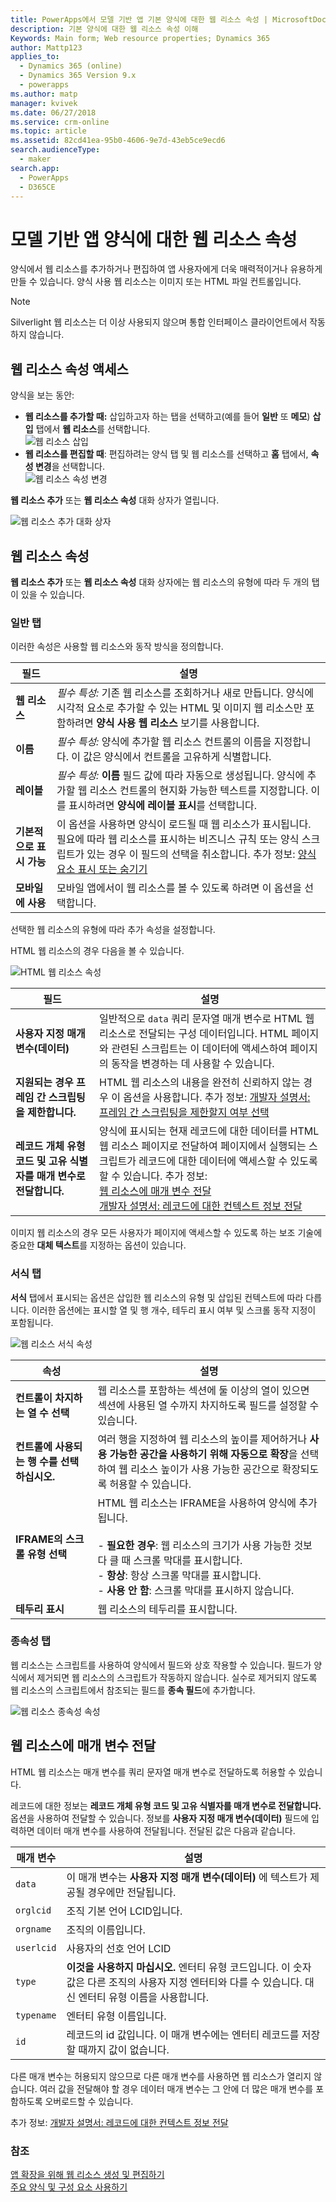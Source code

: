 ```yaml
---
title: PowerApps에서 모델 기반 앱 기본 양식에 대한 웹 리소스 속성 | MicrosoftDocs
description: 기본 양식에 대한 웹 리소스 속성 이해
Keywords: Main form; Web resource properties; Dynamics 365
author: Mattp123
applies_to:
  - Dynamics 365 (online)
  - Dynamics 365 Version 9.x
  - powerapps
ms.author: matp
manager: kvivek
ms.date: 06/27/2018
ms.service: crm-online
ms.topic: article
ms.assetid: 82cd41ea-95b0-4606-9e7d-43eb5ce9ecd6
search.audienceType:
  - maker
search.app:
  - PowerApps
  - D365CE
---
```

# <a name="web-resource-properties-for-model-driven-app-forms"></a>모델 기반 앱 양식에 대한 웹 리소스 속성

양식에서 웹 리소스를 추가하거나 편집하여 앱 사용자에게 더욱 매력적이거나 유용하게 만들 수 있습니다. 양식 사용 웹 리소스는 이미지 또는 HTML 파일 컨트롤입니다.

> [!NOTE]
> Silverlight 웹 리소스는 더 이상 사용되지 않으며 통합 인터페이스 클라이언트에서 작동하지 않습니다.

## <a name="access-web-resource-properties"></a>웹 리소스 속성 액세스

양식을 보는 동안:
- **웹 리소스를 추가할 때:** 삽입하고자 하는 탭을 선택하고(예를 들어 **일반** 또 **메모**) **삽입** 탭에서 **웹 리소스**를 선택합니다.<br />![웹 리소스 삽입](media/insert-web-resource.png)
- **웹 리소스를 편집할 때**: 편집하려는 양식 탭 및 웹 리소스를 선택하고 **홈** 탭에서, **속성 변경**을 선택합니다. <br />![웹 리소스 속성 변경](media/web-resource-change-properties.png)

**웹 리소스 추가** 또는 **웹 리소스 속성** 대화 상자가 열립니다.

![웹 리소스 추가 대화 상자](media/add-web-resource-dialog.png)


## <a name="web-resource-properties"></a>웹 리소스 속성

 **웹 리소스 추가** 또는 **웹 리소스 속성** 대화 상자에는 웹 리소스의 유형에 따라 두 개의 탭이 있을 수 있습니다.

### <a name="general-tab"></a>일반 탭

이러한 속성은 사용할 웹 리소스와 동작 방식을 정의합니다.

|필드|설명|
|--|--|
|**웹 리소스**|*필수 특성:* 기존 웹 리소스를 조회하거나 새로 만듭니다. 양식에 시각적 요소로 추가할 수 있는 HTML 및 이미지 웹 리소스만 포함하려면 **양식 사용 웹 리소스** 보기를 사용합니다.|
|**이름**|*필수 특성:* 양식에 추가할 웹 리소스 컨트롤의 이름을 지정합니다. 이 값은 양식에서 컨트롤을 고유하게 식별합니다.|
|**레이블**|*필수 특성:* **이름** 필드 값에 따라 자동으로 생성됩니다. 양식에 추가할 웹 리소스 컨트롤의 현지화 가능한 텍스트를 지정합니다. 이 를 표시하려면 **양식에 레이블 표시**를 선택합니다.|
|**기본적으로 표시 가능**|이 옵션을 사용하면 양식이 로드될 때 웹 리소스가 표시됩니다. 필요에 따라 웹 리소스를 표시하는 비즈니스 규칙 또는 양식 스크립트가 있는 경우 이 필드의 선택을 취소합니다. 추가 정보: [양식 요소 표시 또는 숨기기](visibility-options-legacy.md)|
|**모바일에 사용**|모바일 앱에서이 웹 리소스를 볼 수 있도록 하려면 이 옵션을 선택합니다.|

선택한 웹 리소스의 유형에 따라 추가 속성을 설정합니다.

HTML 웹 리소스의 경우 다음을 볼 수 있습니다.

![HTML 웹 리소스 속성](media/web-resource-general-html-properties.png)

|필드|설명|
|--|--|
|**사용자 지정 매개 변수(데이터)**|일반적으로 `data` 쿼리 문자열 매개 변수로 HTML 웹 리소스로 전달되는 구성 데이터입니다. HTML 페이지와 관련된 스크립트는 이 데이터에 액세스하여 페이지의 동작을 변경하는 데 사용할 수 있습니다.|
|**지원되는 경우 프레임 간 스크립팅을 제한합니다.**|HTML 웹 리소스의 내용을 완전히 신뢰하지 않는 경우 이 옵션을 사용합니다. 추가 정보: [개발자 설명서: 프레임 간 스크립팅을 제한할지 여부 선택](/dynamics365/customer-engagement/developer/use-iframe-and-web-resource-controls-on-a-form#select-whether-to-restrict-cross-frame-scripting)|
|**레코드 개체 유형 코드 및 고유 식별자를 매개 변수로 전달합니다.**|양식에 표시되는 현재 레코드에 대한 데이터를 HTML 웹 리소스 페이지로 전달하여 페이지에서 실행되는 스크립트가 레코드에 대한 데이터에 액세스할 수 있도록 할 수 있습니다. 추가 정보: <br />[웹 리소스에 매개 변수 전달](#pass-parameters-to-web-resources)<br />[개발자 설명서: 레코드에 대한 컨텍스트 정보 전달](/dynamics365/customer-engagement/developer/use-iframe-and-web-resource-controls-on-a-form#pass-contextual-information-about-the-record)|

이미지 웹 리소스의 경우 모든 사용자가 페이지에 액세스할 수 있도록 하는 보조 기술에 중요한 **대체 텍스트**를 지정하는 옵션이 있습니다.

<!-- TODO: Why are Custom Parameters available to pass to image web resources? -->

### <a name="formatting-tab"></a>서식 탭

**서식** 탭에서 표시되는 옵션은 삽입한 웹 리소스의 유형 및 삽입된 컨텍스트에 따라 다릅니다. 이러한 옵션에는 표시할 열 및 행 개수, 테두리 표시 여부 및 스크롤 동작 지정이 포함됩니다.

![웹 리소스 서식 속성](media/web-resource-formatting-properties.png)

|속성|설명|  
|--------------|-----------------|
|**컨트롤이 차지하는 열 수 선택**|웹 리소스를 포함하는 섹션에 둘 이상의 열이 있으면 섹션에 사용된 열 수까지 차지하도록 필드를 설정할 수 있습니다.|  
|**컨트롤에 사용되는 행 수를 선택하십시오.**|여러 행을 지정하여 웹 리소스의 높이를 제어하거나 **사용 가능한 공간을 사용하기 위해 자동으로 확장**을 선택하여 웹 리소스 높이가 사용 가능한 공간으로 확장되도록 허용할 수 있습니다.|  
|**IFRAME의 스크롤 유형 선택**|HTML 웹 리소스는 IFRAME을 사용하여 양식에 추가됩니다.<br /><br /> - **필요한 경우**: 웹 리소스의 크기가 사용 가능한 것보다 클 때 스크롤 막대를 표시합니다.<br />- **항상**: 항상 스크롤 막대를 표시합니다.<br />- **사용 안 함**: 스크롤 막대를 표시하지 않습니다.|  
|**테두리 표시**|웹 리소스의 테두리를 표시합니다.|  


### <a name="dependencies-tab"></a>종속성 탭

웹 리소스는 스크립트를 사용하여 양식에서 필드와 상호 작용할 수 있습니다. 필드가 양식에서 제거되면 웹 리소스의 스크립트가 작동하지 않습니다. 실수로 제거되지 않도록 웹 리소스의 스크립트에서 참조되는 필드를 **종속 필드**에 추가합니다.

![웹 리소스 종속성 속성](media/web-resource-dependency-properties.png)
  
<a name="BKMK_PassingParametersToWebResource"></a> 
 
## <a name="pass-parameters-to-web-resources"></a>웹 리소스에 매개 변수 전달 

HTML 웹 리소스는 매개 변수를 쿼리 문자열 매개 변수로 전달하도록 허용할 수 있습니다.  
  
레코드에 대한 정보는 **레코드 개체 유형 코드 및 고유 식별자를 매개 변수로 전달합니다.** 옵션을 사용하여 전달할 수 있습니다. 정보를 **사용자 지정 매개 변수(데이터)** 필드에 입력하면 데이터 매개 변수를 사용하여 전달됩니다. 전달된 값은 다음과 같습니다.  
  
|매개 변수|설명|  
|---------------|-----------------|  
|`data`|이 매개 변수는 **사용자 지정 매개 변수(데이터)** 에 텍스트가 제공될 경우에만 전달됩니다.|  
|`orglcid`|조직 기본 언어 LCID입니다.|  
|`orgname`|조직의 이름입니다.|  
|`userlcid`|사용자의 선호 언어 LCID|  
|`type`|**이것을 사용하지 마십시오.** 엔터티 유형 코드입니다. 이 숫자 값은 다른 조직의 사용자 지정 엔터티와 다를 수 있습니다. 대신 엔터티 유형 이름을 사용합니다.|  
|`typename`|엔터티 유형 이름입니다.|  
|`id`|레코드의 id 값입니다. 이 매개 변수에는 엔터티 레코드를 저장할 때까지 값이 없습니다.|  
  
다른 매개 변수는 허용되지 않으므로 다른 매개 변수를 사용하면 웹 리소스가 열리지 않습니다. 여러 값을 전달해야 할 경우 데이터 매개 변수는 그 안에 더 많은 매개 변수를 포함하도록 오버로드할 수 있습니다.

추가 정보: [개발자 설명서: 레코드에 대한 컨텍스트 정보 전달](/dynamics365/customer-engagement/developer/use-iframe-and-web-resource-controls-on-a-form#pass-contextual-information-about-the-record)

### <a name="see-also"></a>참조

[앱 확장을 위해 웹 리소스 생성 및 편집하기](create-edit-web-resources.md)<br />
[주요 양식 및 구성 요소 사용하기](use-main-form-and-components.md)
